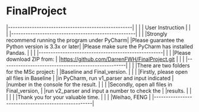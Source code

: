 # FinalProject

|----------------------------------------------------|
|													                           |
|                  User Instruction			        		 |
|                 									                 |
|----------------------------------------------------|
|													                           |
|Strongly recommend running the program under PyCharm|
|Please guarantee the Python version is 3.3x or later|
|Please make sure the PyCharm has installed Pandas.	 |
|												                          	 |
|----------------------------------------------------|
|												                          	 |
|Please download ZIP from:		            					 |
|https://github.com/DarrenFWH/FinalProject.git     	 |
|													                           |
|----------------------------------------------------|
|												                          	 |
|There are two folders for the MSc project:	    		 |
|Baseline and Final_version.						             |
|												                          	 |
|Firstly,  please  open all files in Baseline		     |
|in PyCharm, run v1_parser and input indicated 		   |
|number in the console for the result.				       |
|													                           |
|Secondly, open all files in  Final_version, 	    	 |
|run v2_parser and input a number to check the 	  	 |
|results. 										                    	 |
|													                           |
|													                           |
|Thank you for your valuable time.					         |
|													                           |
|Weihao, FENG									                    	 |
|----------------------------------------------------|						 
